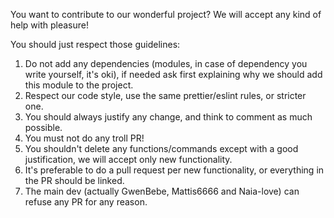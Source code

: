 You want to contribute to our wonderful project?
We will accept any kind of help with pleasure!

You should just respect those guidelines:

1. Do not add any dependencies (modules, in case of dependency you write yourself, it's oki), if needed ask first explaining why we should add this module to the project.
2. Respect our code style, use the same prettier/eslint rules, or stricter one.
3. You should always justify any change, and think to comment as much possible.
4. You must not do any troll PR!
5. You shouldn't delete any functions/commands except with a good justification, we will accept only new functionality.
6. It's preferable to do a pull request per new functionality, or everything in the PR should be linked.
7. The main dev (actually GwenBebe, Mattis6666 and Naia-love) can refuse any PR for any reason.
